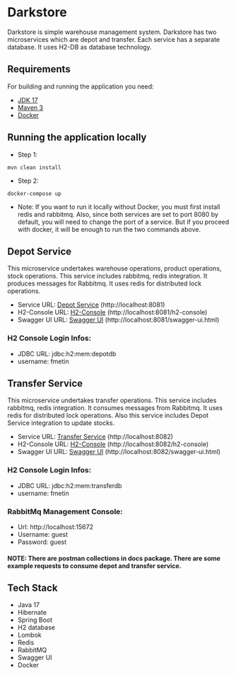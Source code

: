 # Darkstore

Darkstore is simple warehouse management system. Darkstore has two microservices which are depot and transfer. Each service has a separate database. It uses H2-DB as database technology.


## Requirements

For building and running the application you need:

- [JDK 17](https://www.oracle.com/java/technologies/javase/jdk17-archive-downloads.html)
- [Maven 3](https://maven.apache.org)
- [Docker](https://www.docker.com/)

## Running the application locally


- Step 1:

```shell
mvn clean install
```
- Step 2:

```shell
docker-compose up
```

- Note: If you want to run it locally without Docker, you must first install redis and rabbitmq. Also, since both services are set to port 8080 by default, you will need to change the port of a service. But if you proceed with docker, it will be enough to run the two commands above.

## Depot Service
This microservice undertakes warehouse operations, product operations, stock operations. This service includes rabbitmq, redis integration. It produces messages for Rabbitmq. It uses redis for distributed lock operations.
- Service URL: [Depot Service](http://localhost:8081) (http://localhost:8081)
- H2-Console URL: [H2-Console](http://localhost:8081/h2-console) (http://localhost:8081/h2-console)
- Swagger UI URL: [Swagger UI](http://localhost:8081/swagger-ui.html) (http://localhost:8081/swagger-ui.html)
### H2 Console Login Infos:
- JDBC URL:	jdbc:h2:mem:depotdb
- username: fmetin

## Transfer Service
This microservice undertakes transfer operations. This service includes rabbitmq, redis integration. It consumes messages from Rabbitmq. It uses redis for distributed lock operations. Also this service includes Depot Service integration to update stocks.
- Service URL: [Transfer Service](http://localhost:8082) (http://localhost:8082)
- H2-Console URL: [H2-Console](http://localhost:8082/h2-console) (http://localhost:8082/h2-console)
- Swagger UI URL: [Swagger UI](http://localhost:8082/swagger-ui.html) (http://localhost:8082/swagger-ui.html)
### H2 Console Login Infos:
- JDBC URL:	jdbc:h2:mem:transferdb
- username: fmetin

### RabbitMq Management Console:
- Url: http://localhost:15672
- Username: guest
- Password: guest

#### NOTE: There are postman collections in docs package. There are some example requests to consume depot and transfer service.

## Tech Stack
- Java 17
- Hibernate
- Spring Boot
- H2 database
- Lombok
- Redis
- RabbitMQ
- Swagger UI
- Docker


